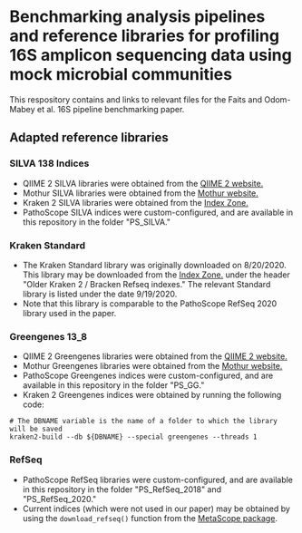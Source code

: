 
# Benchmarking analysis pipelines and reference libraries for profiling 16S amplicon sequencing data using mock microbial communities

This respository contains and links to relevant files for the Faits and Odom-Mabey et al. 16S pipeline benchmarking paper.

## Adapted reference libraries

### SILVA 138 Indices
- QIIME 2 SILVA libraries were obtained from the [QIIME 2 website.](https://docs.qiime2.org/2022.2/data-resources/?highlight=silva)
- Mothur SILVA libraries were obtained from the [Mothur website.](https://mothur.org/wiki/silva_reference_files)
- Kraken 2 SILVA libraries were obtained from the [Index Zone.](https://benlangmead.github.io/aws-indexes/k2)
- PathoScope SILVA indices were custom-configured, and are available in this repository in the folder "PS_SILVA."

### Kraken Standard
- The Kraken Standard library was originally downloaded on 8/20/2020. This library may be downloaded from the [Index Zone.](https://benlangmead.github.io/aws-indexes/k2) under the header "Older Kraken 2 / Bracken Refseq indexes." The relevant Standard library is listed under the date 9/19/2020.
- Note that this library is comparable to the PathoScope RefSeq 2020 library used in the paper.

### Greengenes 13_8
- QIIME 2 Greengenes libraries were obtained from the [QIIME 2 website.](https://docs.qiime2.org/2022.2/data-resources/?highlight=greengenes)
- Mothur Greengenes libraries were obtained from the [Mothur website.](https://mothur.org/w/images/6/68/Gg_13_8_99.taxonomy.tgz/)
- PathoScope Greengenes indices were custom-configured, and are available in this repository in the folder "PS_GG."
- Kraken 2 Greengenes indices were obtained by running the following code:

```
# The DBNAME variable is the name of a folder to which the library will be saved
kraken2-build --db ${DBNAME} --special greengenes --threads 1
```

### RefSeq
- PathoScope RefSeq libraries were custom-configured, and are available in this repository in the folder "PS_RefSeq_2018" and "PS_RefSeq_2020."
- Current indices (which were not used in our paper) may be obtained by using the `download_refseq()` function from the [MetaScope package](https://compbiomed.github.io/metascope-docs/index.html).
